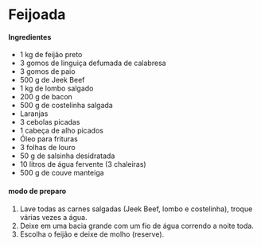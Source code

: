 # Feijoada 

#### Ingredientes  

- 1 kg de feijão preto
- 3 gomos de linguiça defumada de calabresa
- 3 gomos de paio
- 500 g de Jeek Beef
- 1 kg de lombo salgado
- 200 g de bacon
- 500 g de costelinha salgada
- Laranjas
- 3 cebolas picadas
- 1 cabeça de alho picados
- Óleo para frituras
- 3 folhas de louro
- 50 g de salsinha desidratada
- 10 litros de água fervente (3 chaleiras)
- 500 g de couve manteiga

#### modo de preparo

1. Lave todas as carnes salgadas (Jeek Beef, lombo e costelinha), troque várias vezes a água.
2. Deixe em uma bacia grande com um fio de água correndo a noite toda.
3. Escolha o feijão e deixe de molho (reserve).







